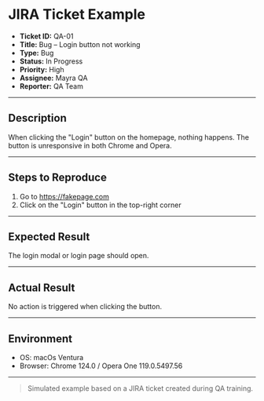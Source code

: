 # JIRA Ticket Example

- **Ticket ID:** QA-01
- **Title:** Bug – Login button not working
- **Type:** Bug
- **Status:** In Progress
- **Priority:** High
- **Assignee:** Mayra QA
- **Reporter:** QA Team

---

## Description
When clicking the "Login" button on the homepage, nothing happens. The button is unresponsive in both Chrome and Opera.

---

## Steps to Reproduce
1. Go to https://fakepage.com
2. Click on the "Login" button in the top-right corner

---

## Expected Result
The login modal or login page should open.

---

## Actual Result
No action is triggered when clicking the button.

---

## Environment
- OS: macOs Ventura
- Browser: Chrome 124.0 / Opera One 119.0.5497.56

---

> Simulated example based on a JIRA ticket created during QA training.
